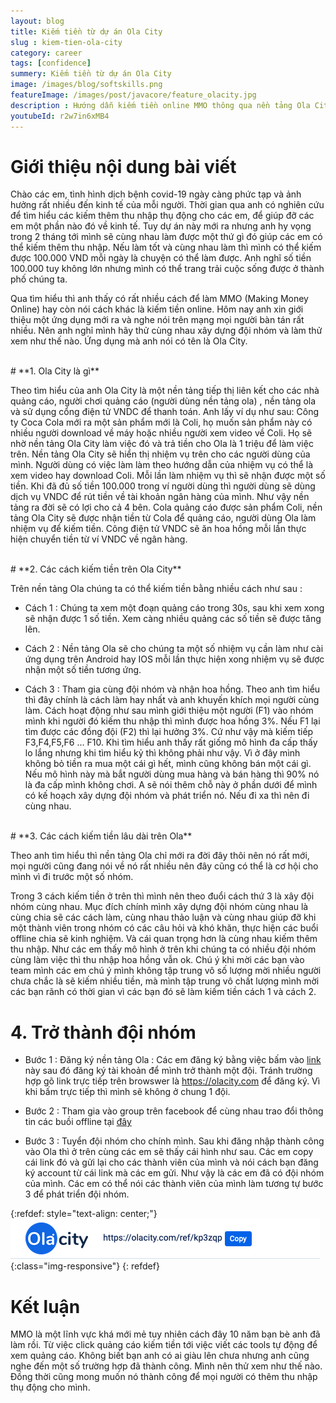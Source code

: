 ```yaml
---
layout: blog
title: Kiếm tiền từ dự án Ola City
slug : kiem-tien-ola-city
category: career
tags: [confidence]
summery: Kiếm tiền từ dự án Ola City  
image: /images/blog/softskills.png
featureImage: /images/post/javacore/feature_olacity.jpg
description : Hướng dẫn kiếm tiền online MMO thông qua nền tảng Ola City. Giới thiệu về Ola City là gì? Cách thức hoạt động của nền tảng Ola City. Cùng nhau xây dựng cộng đồng Ola City tại Đà Nẵng
youtubeId: r2w7in6xMB4
---
```


# **Giới thiệu nội dung bài viết**

Chào các em, tình hình dịch bệnh covid-19 ngày càng phức tạp và ảnh hưởng rất nhiều đến kinh tế của mỗi người. Thời gian qua anh có nghiên cứu để tìm hiểu các kiếm thêm thu nhập thụ động cho các em, để giúp đỡ các em một phần nào đó về kinh tế. Tuy dự án này mới ra nhưng anh hy vọng trong 2 tháng tới mình sẽ cùng nhau làm được một thứ gì đó giúp các em có thể kiếm thêm thu nhập. Nếu làm tốt và cùng nhau làm thì mình có thể kiếm được 100.000 VND mỗi ngày là chuyện có thể làm được. Anh nghĩ số tiền 100.000 tuy không lớn nhưng mình có thể trang trải cuộc sống được ở thành phố chúng ta.

Qua tìm hiểu thì anh thấy có rất nhiều cách để làm MMO (Making Money Online) hay còn nói cách khác là kiếm tiền online. Hôm nay anh xin giới thiệu một ứng dụng mới ra và nghe nói trên mạng mọi người bàn tán rất nhiều. Nên anh nghỉ mình hãy thử cùng nhau xây dựng đội nhóm và làm thử xem như thế nào. Ứng dụng mà anh nói có tên là Ola City.

<br>
# **1. Ola City là gì**

Theo tìm hiểu của anh Ola City là một nền tảng tiếp thị liên kết cho các nhà quảng cáo, người chơi quảng cáo (người dùng nền tảng ola) , nền tảng ola và sử dụng cổng điện tử VNDC để thanh toán. Anh lấy ví dụ như sau: Công ty Coca Cola mới ra một sản phẩm mới là Coli, họ muốn sản phẩm này có nhiều người download về máy hoặc nhiều người xem video về Coli. Họ sẽ nhờ nền tảng Ola City làm việc đó và trả tiền cho Ola là 1 triệu để làm việc trên. Nền tảng Ola City sẽ hiển thị nhiệm vụ trên cho các người dùng của mình. Người dùng có việc làm làm theo hướng dẫn của nhiệm vụ có thể là xem video hay download Coli. Mỗi lần làm nhiệm vụ thì sẽ nhận được một số tiền. Khi đã đủ số tiền 100.000 trong ví người dùng thì người dùng sẽ dùng dịch vụ VNDC để rút tiền về tài khoản ngân hàng của mình. Như vậy nền tảng ra đời sẽ có lợi cho cả 4 bên. Cola quảng cáo được sản phẩm Coli, nền tảng Ola City sẽ được nhận tiền từ Cola để quảng cáo, người dùng Ola làm nhiệm vụ để kiếm tiền. Công điện tử VNDC sẽ ăn hoa hồng mỗi lần thực hiện chuyển tiền từ ví VNDC về ngân hàng.

<br>
# **2. Các cách kiếm tiền trên Ola City**

Trên nền tảng Ola chúng ta có thể kiếm tiền bằng nhiều cách như sau : 

- Cách 1 : Chúng ta xem một đoạn quảng cáo trong 30s, sau khi xem xong sẽ nhận được 1 số tiền. Xem càng nhiều quảng các số tiền sẽ được tăng lên.

- Cách 2 : Nền tảng Ola sẽ cho chúng ta một số nhiệm vụ cần làm như cài ứng dụng trên Android hay IOS mỗi lần thực hiện xong nhiệm vụ sẽ được nhận một số tiền tương ứng.

- Cách 3 : Tham gia cùng đội nhóm và nhận hoa hồng. Theo anh tìm hiểu thì đây chính là cách làm hay nhất và anh khuyến khích mọi người cùng làm. Cách hoạt động như sau mình giới thiệu một người (F1) vào nhóm mình khi người đó kiếm thu nhập thì mình được hoa hồng 3%. Nếu F1 lại tìm được các đồng đội (F2) thì lại hưởng 3%. Cứ như vậy mà kiếm tiếp F3,F4,F5,F6 ... F10. Khi tìm hiểu anh thấy rất giống mô hình đa cấp thấy lo lắng nhưng khi tìm hiểu kỷ thì không phải như vậy. Vì ở đây mình không bỏ tiền ra mua một cái gì hết, mình cũng không bán một cái gì. Nếu mô hình này mà bắt người dùng mua hàng và bán hàng thì 90% nó là đa cấp mình không chơi. A sẽ nói thêm chỗ này ở phần dưới để mình có kế hoạch xây dựng đội nhóm và phát triển nó. Nếu đi xa thì nên đi cùng nhau.

<br>
# **3. Các cách kiếm tiền lâu dài trên Ola**

Theo anh tìm hiểu thì nền tảng Ola chỉ mới ra đời đây thôi nên nó rất mới, mọi người cũng đang nói về nó rất nhiều nên đây cũng có thể là cơ hội cho mình vì đi trước một số nhóm.

Trong 3 cách kiếm tiền ở trên thì mình nên theo đuổi cách thứ 3 là xây đội nhóm cùng nhau. Mục đích chính mình xây dựng đội nhóm cùng nhau là cùng chia sẽ các cách làm, cùng nhau thảo luận và cùng nhau giúp đỡ khi một thành viên trong nhóm có các câu hỏi và khó khăn, thực hiện các buổi offline chia sẽ kinh nghiệm. Và cái quan trọng hơn là cùng nhau kiếm thêm thu nhập. Như các em thấy mô hình ở trên khi chúng ta có nhiều đội nhóm cùng làm việc thì thu nhập hoa hồng vẫn ok. Chú ý khi mời các bạn vào team mình các em chú ý mình không tập trung vô số lượng mời nhiều người chưa chắc là sẽ kiếm nhiều tiền, mà mình tập trung vô chất lượng mình mời các bạn rãnh có thời gian vì các bạn đó sẽ làm kiếm tiền cách 1 và cách 2.

# **4. Trở thành đội nhóm**

- Bước 1 : Đăng ký nền tảng Ola : Các em đăng ký bằng việc bấm vào [link](https://olacity.com/ref/kp3zqp ) này sau đó đăng ký tài khoản để mình trở thành một đội. Tránh trường hợp gõ link trực tiếp trên browswer là https://olacity.com để đăng ký. Vì khi bấm trực tiếp thì mình sẽ không ở chung 1 đội.

- Bước 2 : Tham gia vào group trên facebook để cùng nhau trao đổi thông tin các buồi offline tại [đây](https://www.facebook.com/groups/664869977720928)

- Bước 3 : Tuyển đội nhóm cho chính mình. Sau khi đăng nhập thành công vào Ola thì ở trên cùng các em sẽ thấy cái hình như sau. Các em copy cái link đó và gửi lại cho các thành viên của mình và nói cách bạn đăng ký account từ cái link mà các em gửi. Như vậy là các em đã có đội nhóm của mình. Các em có thể nói các thành viên của mình làm tương tự bước 3 để phát triển đội nhóm.


{:refdef: style="text-align: center;"}
![Ola ](/images/post/mmo/olacity.png){:class="img-responsive"}
{: refdef}

# **Kết luận**

MMO là một lĩnh vực khá mới mẻ tuy nhiên cách đây 10 năm bạn bè anh đã làm rồi. Từ việc click quảng cáo kiếm tiền tới việc viết các tools tự động để xem quảng cáo. Không biết bạn anh có ai giàu lên chưa nhưng anh cũng nghe đến một số trường hợp đã thành công. Mình nên thử xem như thế nào. Đồng thời cũng mong muốn nó thành công để mọi người có thêm thu nhập thụ động cho mình.

